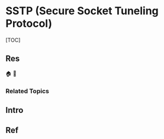 # SSTP (Secure Socket Tuneling Protocol)

[TOC]



## Res
🏠 
🚧 


### Related Topics



## Intro



## Ref
